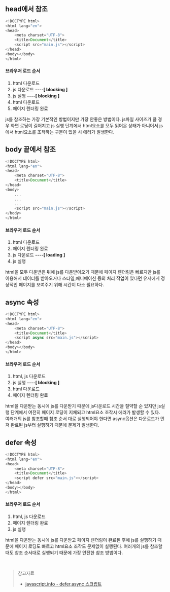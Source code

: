 ## head에서 참조
```js
<!DOCTYPE html>
<html lang="en">
<head>
    <meta charset="UTF-8">
    <title>Document</title>
	<script src="main.js"></script>
</head>
<body></body>
</html>
```
#### 브라우저 로드 순서
1. html 다운로드
2. js 다운로드 **----[ blocking ]**
3. js 실행 **----[ blocking ]**
4. html 다운로드
5. 페이지 렌더링 완료

js를 참조하는 가장 기본적인 방법이지만 가장 안좋은 방법이다. js파일 사이즈가 클 경우 화면 로딩이 길어지고 js 실행 단계에서 html요소를 모두 읽어온 상태가 아니어서 js에서 html요소를 조작하는 구문이 있을 시 에러가 발생한다.

## body 끝에서 참조
```js
<!DOCTYPE html>
<html lang="en">
<head>
    <meta charset="UTF-8">
    <title>Document</title>
</head>
<body>
    ...
    ...
    ...
	<script src="main.js"></script>
</body>
</html>
```
#### 브라우저 로드 순서
1. html 다운로드
2. 페이지 렌더링 완료
3. js 다운로드 **----[ loading ]**
4. js 실행

html을 모두 다운받은 뒤에 js를 다운받아오기 때문에 페이지 렌더링은 빠르지만 js를 이용해서 데이터를 받아오거나 스타일,애니메이션 등의 처리 작업이 있다면 유저에게 정상적인 페이지를 보여주기 위해 시간이 다소 필요하다.

## async 속성
```js
<!DOCTYPE html>
<html lang="en">
<head>
    <meta charset="UTF-8">
    <title>Document</title>
	<script async src="main.js"></script>
</head>
<body></body>
</html>
```
#### 브라우저 로드 순서
1. html, js 다운로드
2. js 실행 **----[ blocking ]**
3. html 다운로드
4. 페이지 렌더링 완료

html을 다운받는 동시에 js를 다운받기 때문에 js다운로드 시간을 절약할 순 있지만 js실행 단계에서 여전히 페이지 로딩이 지체되고 html요소 조작시 에러가 발생할 수 있다. 여러개의 js를 참조할때 참조 순서 대로 실행되어야 한다면 async옵션은 다운로드가 먼저 완료된 js부터 실행하기 때문에 문제가 발생한다.

## defer 속성
```js
<!DOCTYPE html>
<html lang="en">
<head>
    <meta charset="UTF-8">
    <title>Document</title>
	<script defer src="main.js"></script>
</head>
<body></body>
</html>
```
#### 브라우저 로드 순서
1. html, js 다운로드
2. 페이지 렌더링 완료
3. js 실행

html을 다운받는 동시에 js를 다운받고 페이지 렌더링이 완료된 후에 js를 실행하기 때문에 페이지 로딩도 빠르고 html요소 조작도 문제없이 실행된다. 여러개의 js를 참조할때도 참조 순서대로 실행되기 때문에 가장 안전한 참조 방법이다.

<br>

>참고자료
>* [javascript.info - defer,async 스크립트](https://ko.javascript.info/script-async-defer)
